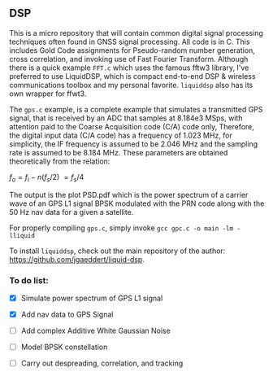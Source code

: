 ## DSP
This is a micro repository that will contain common digital signal processing techniques often found in GNSS signal processing. All code is in C.  This includes Gold Code assignments for Pseudo-random number generation, cross correlation, and invoking use of Fast Fourier Transform.  Although there is a quick example ``FFT.c`` which uses the famous fftw3 library, I've preferred to use LiquidDSP, which is compact end-to-end DSP & wireless communications toolbox and my personal favorite.  ``liquiddsp`` also has its own wrapper for ffwt3.

The ``gps.c`` example, is a complete example that simulates a transmitted GPS signal, that is received by an ADC that samples at 8.184e3 MSps, with attention paid to the Coarse Acquisition code (C/A) code only, Therefore, the digital input data (C/A code) has a frequency of 1.023 MHz, for simplicity, the IF frequency is assumed to be 2.046 MHz and the sampling rate is assumed to be 8.184 MHz.  These parameters are obtained theoretically from the relation:

$f_o = f_i - n(f_s / 2) ~= f_s / 4$

The output is the plot PSD.pdf which is the power spectrum of a carrier wave of an GPS L1 signal BPSK modulated with the PRN code along with the 50 Hz nav data for a given a satellite.

For properly compiling ``gps.c``, simply invoke
```gcc gpc.c -o main -lm -lliquid```

To install ``liquiddsp``, check out the main repository of the author: https://github.com/jgaeddert/liquid-dsp.

### To do list:
- [x] Simulate power spectrum of GPS L1 signal
- [x] Add nav data to GPS Signal
- [ ] Add complex Additive White Gaussian Noise
- [ ] Model BPSK constellation
- [ ] Carry out despreading, correlation, and tracking



